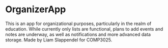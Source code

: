 # OrganizerApp

This is an app for organizational purposes, particularly in the realm of education. 
While currently only lists are functional, plans to add events and notes are underway, as well as notifications and more advanced data storage. 
Made by Liam Slappendel for COMP3025. 
